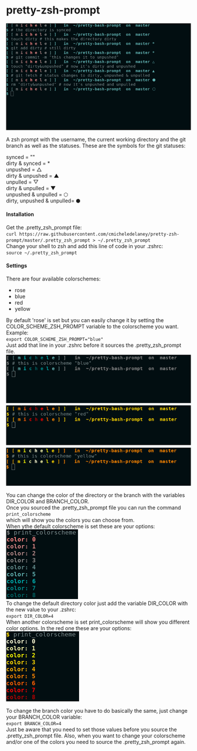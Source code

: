 # pretty-zsh-prompt
![screenshot pretty zsh prompt](https://github.com/cmicheledelaney/pretty-zsh-prompt/blob/master/screenshot_pretty_zsh_prompt.png)  
  
  
A zsh prompt with the username, the current working directory and the git branch as well as the statuses.
These are the symbols for the git statuses:  
  
synced = ""  
dirty & synced = *  
unpushed = △  
dirty & unpushed = ▲  
unpulled = ▽  
dirty & unpulled = ▼  
unpushed & unpulled = ⬡  
dirty, unpushed & unpulled= ⬢  

#### Installation
Get the .pretty_zsh_prompt file:  
`curl https://raw.githubusercontent.com/cmicheledelaney/pretty-zsh-prompt/master/.pretty_zsh_prompt > ~/.pretty_zsh_prompt`    
Change your shell to zsh and add this line of code in your .zshrc:  
`source ~/.pretty_zsh_prompt`  

#### Settings
There are four available colorschemes:  
- rose  
- blue  
- red  
- yellow

By default 'rose' is set but you can easily change it by setting the COLOR_SCHEME_ZSH_PROMPT variable to the colorscheme you want.  
Example:  
`export COLOR_SCHEME_ZSH_PROMPT="blue"`  
Just add that line in your .zshrc before it sources the .pretty_zsh_prompt file.  
![colorschemes](https://github.com/cmicheledelaney/pretty-zsh-prompt/blob/master/screenshot_colorschemes.png)  
  
You can change the color of the directory or the branch with the variables DIR_COLOR and BRANCH_COLOR.  
Once you sourced the .pretty_zsh_prompt file you can run the command  
`print_colorscheme`  
which will show you the colors you can choose from.  
When ythe default colorscheme is set these are your options:  
![colorscheme blue](https://github.com/cmicheledelaney/pretty-zsh-prompt/blob/master/screenshot_colorscheme_blue.png)  
To change the default directory color just add the variable DIR_COLOR with the new value to your .zshrc:  
`export DIR_COLOR=4`  
When another colorscheme is set print_colorscheme will show you different color options. In the red one these are your options:  
![colorscheme red](https://github.com/cmicheledelaney/pretty-zsh-prompt/blob/master/screenshot_colorscheme_red.png)  
  
To change the branch color you have to do basically the same, just change your BRANCH_COLOR variable:  
`export BRANCH_COLOR=4`  
Just be aware that you need to set those values before you source the .pretty_zsh_prompt file. Also, when you want to change your colorscheme and/or one of the colors you need to source the .pretty_zsh_prompt again.  

